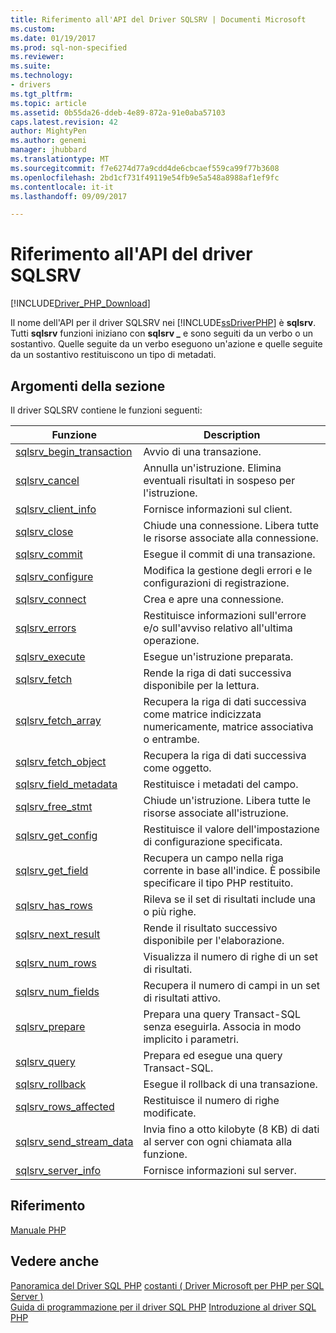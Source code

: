 ```yaml
---
title: Riferimento all'API del Driver SQLSRV | Documenti Microsoft
ms.custom: 
ms.date: 01/19/2017
ms.prod: sql-non-specified
ms.reviewer: 
ms.suite: 
ms.technology:
- drivers
ms.tgt_pltfrm: 
ms.topic: article
ms.assetid: 0b55da26-ddeb-4e89-872a-91e0aba57103
caps.latest.revision: 42
author: MightyPen
ms.author: genemi
manager: jhubbard
ms.translationtype: MT
ms.sourcegitcommit: f7e6274d77a9cdd4de6cbcaef559ca99f77b3608
ms.openlocfilehash: 2bd1cf731f49119e54fb9e5a548a8988af1ef9fc
ms.contentlocale: it-it
ms.lasthandoff: 09/09/2017

---
```

# <a name="sqlsrv-driver-api-reference"></a>Riferimento all'API del driver SQLSRV
[!INCLUDE[Driver_PHP_Download](../../includes/driver_php_download.md)]

Il nome dell'API per il driver SQLSRV nei [!INCLUDE[ssDriverPHP](../../includes/ssdriverphp_md.md)] è **sqlsrv**. Tutti **sqlsrv** funzioni iniziano con **sqlsrv _** e sono seguiti da un verbo o un sostantivo. Quelle seguite da un verbo eseguono un'azione e quelle seguite da un sostantivo restituiscono un tipo di metadati.  
  
## <a name="in-this-section"></a>Argomenti della sezione  
Il driver SQLSRV contiene le funzioni seguenti:  
  
|Funzione|Description|  
|------------|---------------|  
|[sqlsrv_begin_transaction](../../connect/php/sqlsrv-begin-transaction.md)|Avvio di una transazione.|  
|[sqlsrv_cancel](../../connect/php/sqlsrv-cancel.md)|Annulla un'istruzione. Elimina eventuali risultati in sospeso per l'istruzione.|  
|[sqlsrv_client_info](../../connect/php/sqlsrv-client-info.md)|Fornisce informazioni sul client.|  
|[sqlsrv_close](../../connect/php/sqlsrv-close.md)|Chiude una connessione. Libera tutte le risorse associate alla connessione.|  
|[sqlsrv_commit](../../connect/php/sqlsrv-commit.md)|Esegue il commit di una transazione.|  
|[sqlsrv_configure](../../connect/php/sqlsrv-configure.md)|Modifica la gestione degli errori e le configurazioni di registrazione.|  
|[sqlsrv_connect](../../connect/php/sqlsrv-connect.md)|Crea e apre una connessione.|  
|[sqlsrv_errors](../../connect/php/sqlsrv-errors.md)|Restituisce informazioni sull'errore e/o sull'avviso relativo all'ultima operazione.|  
|[sqlsrv_execute](../../connect/php/sqlsrv-execute.md)|Esegue un'istruzione preparata.|  
|[sqlsrv_fetch](../../connect/php/sqlsrv-fetch.md)|Rende la riga di dati successiva disponibile per la lettura.|  
|[sqlsrv_fetch_array](../../connect/php/sqlsrv-fetch-array.md)|Recupera la riga di dati successiva come matrice indicizzata numericamente, matrice associativa o entrambe.|  
|[sqlsrv_fetch_object](../../connect/php/sqlsrv-fetch-object.md)|Recupera la riga di dati successiva come oggetto.|  
|[sqlsrv_field_metadata](../../connect/php/sqlsrv-field-metadata.md)|Restituisce i metadati del campo.|  
|[sqlsrv_free_stmt](../../connect/php/sqlsrv-free-stmt.md)|Chiude un'istruzione. Libera tutte le risorse associate all'istruzione.|  
|[sqlsrv_get_config](../../connect/php/sqlsrv-get-config.md)|Restituisce il valore dell'impostazione di configurazione specificata.|  
|[sqlsrv_get_field](../../connect/php/sqlsrv-get-field.md)|Recupera un campo nella riga corrente in base all'indice. È possibile specificare il tipo PHP restituito.|  
|[sqlsrv_has_rows](../../connect/php/sqlsrv-has-rows.md)|Rileva se il set di risultati include una o più righe.|  
|[sqlsrv_next_result](../../connect/php/sqlsrv-next-result.md)|Rende il risultato successivo disponibile per l'elaborazione.|  
|[sqlsrv_num_rows](../../connect/php/sqlsrv-num-rows.md)|Visualizza il numero di righe di un set di risultati.|  
|[sqlsrv_num_fields](../../connect/php/sqlsrv-num-fields.md)|Recupera il numero di campi in un set di risultati attivo.|  
|[sqlsrv_prepare](../../connect/php/sqlsrv-prepare.md)|Prepara una query Transact-SQL senza eseguirla. Associa in modo implicito i parametri.|  
|[sqlsrv_query](../../connect/php/sqlsrv-query.md)|Prepara ed esegue una query Transact-SQL.|  
|[sqlsrv_rollback](../../connect/php/sqlsrv-rollback.md)|Esegue il rollback di una transazione.|  
|[sqlsrv_rows_affected](../../connect/php/sqlsrv-rows-affected.md)|Restituisce il numero di righe modificate.|  
|[sqlsrv_send_stream_data](../../connect/php/sqlsrv-send-stream-data.md)|Invia fino a otto kilobyte (8 KB) di dati al server con ogni chiamata alla funzione.|  
|[sqlsrv_server_info](../../connect/php/sqlsrv-server-info.md)|Fornisce informazioni sul server.|  
  
## <a name="reference"></a>Riferimento  
[Manuale PHP](http://go.microsoft.com/fwlink/?LinkId=105500)  
  
## <a name="see-also"></a>Vedere anche  
[Panoramica del Driver SQL PHP](../../connect/php/overview-of-the-php-sql-driver.md)
[costanti &#40; Driver Microsoft per PHP per SQL Server &#41;](../../connect/php/constants-microsoft-drivers-for-php-for-sql-server.md)  
[Guida di programmazione per il driver SQL PHP](../../connect/php/programming-guide-for-php-sql-driver.md)
[Introduzione al driver SQL PHP](../../connect/php/getting-started-with-the-php-sql-driver.md)
  


